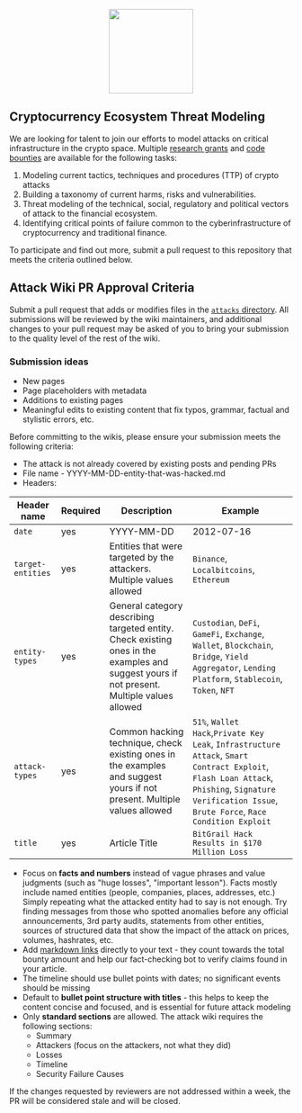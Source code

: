 <p align="center"><img width="150" src="https://github.com/1712n/challenge/assets/56804873/fd6e17c6-14a0-4af4-9bfc-bf1cd0545b1c"></p>

## Cryptocurrency Ecosystem Threat Modeling

We are looking for talent to join our efforts to model attacks on critical infrastructure in the crypto space. Multiple [research grants](https://github.com/1712n/challenge/issues/97) and [code bounties](https://github.com/1712n/challenge/issues/100) are available for the following tasks:

1. Modeling current tactics, techniques and procedures (TTP) of crypto attacks
1. Building a taxonomy of current harms, risks and vulnerabilities.
1. Threat modeling of the technical, social, regulatory and political vectors of attack to the financial ecosystem.
1. Identifying critical points of failure common to the cyberinfrastructure of cryptocurrency and traditional finance.

To participate and find out more, submit a pull request to this repository that meets the criteria outlined below.

## Attack Wiki PR Approval Criteria

 Submit a pull request that adds or modifies files in the [`attacks` directory](https://github.com/1712n/dn-institute/tree/main/content/attacks). All submissions will be reviewed by the wiki maintainers, and additional changes to your pull request may be asked of you to bring your submission to the quality level of the rest of the wiki.

### Submission ideas

- New pages
- Page placeholders with metadata
- Additions to existing pages
- Meaningful edits to existing content that fix typos, grammar, factual and stylistic errors, etc.

Before committing to the wikis, please ensure your submission meets the following criteria:

- The attack is not already covered by existing posts and pending PRs
- File name - YYYY-MM-DD-entity-that-was-hacked.md
- Headers:

| Header name | Required | Description | Example |
|--|--|--|--|
| `date` | yes | YYYY-MM-DD | 2012-07-16 |
`target-entities` | yes  | Entities that were targeted by the attackers. Multiple values allowed | `Binance`, `Localbitcoins`, `Ethereum`|
`entity-types`| yes | General category describing targeted entity. Check existing ones in the examples and suggest yours if not present. Multiple values allowed | `Custodian`, `DeFi`, `GameFi`, `Exchange`, `Wallet`, `Blockchain`, `Bridge`, `Yield Aggregator`, `Lending Platform`, `Stablecoin`, `Token`, `NFT` |
`attack-types` | yes  | Common hacking technique, check existing ones in the examples and suggest yours if not present. Multiple values allowed | `51%`, `Wallet Hack`,`Private Key Leak`, `Infrastructure Attack`, `Smart Contract Exploit`, `Flash Loan Attack`, `Phishing`, `Signature Verification Issue`, `Brute Force`, `Race Condition Exploit`|
`title` | yes | Article Title | `BitGrail Hack Results in $170 Million Loss` |

- Focus on **facts and numbers** instead of vague phrases and value judgments (such as "huge losses", "important lesson"). Facts mostly include named entities (people, companies, places, addresses, etc.) Simply repeating what the attacked entity had to say is not enough. Try finding messages from those who spotted anomalies before any official announcements, 3rd party audits, statements from other entities, sources of structured data that show the impact of the attack on prices, volumes, hashrates, etc.
- Add [markdown links](https://github.com/adam-p/markdown-here/wiki/Markdown-Cheatsheet#links) directly to your text - they count towards the total bounty amount and help our fact-checking bot to verify claims found in your article.
- The timeline should use bullet points with dates; no significant events should be missing
- Default to **bullet point structure with titles** - this helps to keep the content concise and focused, and is essential for future attack modeling
- Only **standard sections** are allowed. The attack wiki requires the following sections:
  - Summary
  - Attackers (focus on the attackers, not what they did)
  - Losses
  - Timeline
  - Security Failure Causes

If the changes requested by reviewers are not addressed within a week, the PR will be considered stale and will be closed.
